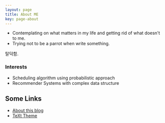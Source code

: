 ```yaml
---
layout: page
title: About ME
key: page-about
---
```


- Contemplating on what matters in my life and getting rid of what doesn't to me.
- Trying not to be a parrot when write something.

탈덕함.

### Interests
- Scheduling algorithm using probabilistic approach
- Recommender Systems with complex data structure

## Some Links
- [About this blog](/blog/2015/10/14/about-this-blog.html)
- [TeXt Theme](https://github.com/kitian616/jekyll-TeXt-theme)

